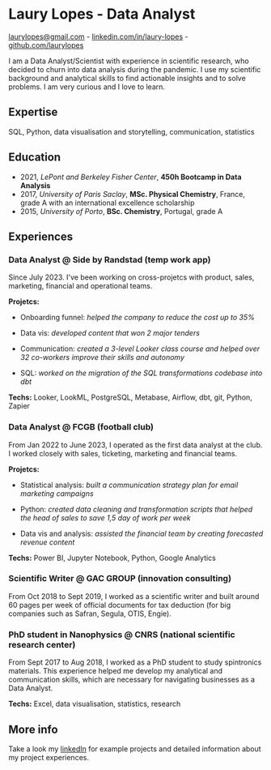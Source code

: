 # Laury Lopes - Data Analyst 
laurylopes@gmail.com - [linkedin.com/in/laury-lopes](https://www.linkedin.com/in/laury-lopes/) - [github.com/laurylopes](https://github.com/laurylopes)


I am a Data Analyst/Scientist with experience in scientific research, who decided to churn into data analysis during the pandemic. I use my scientific background and analytical skills to find actionable insights and to solve problems. I am very curious and I love to learn.

## Expertise
SQL, Python, data visualisation and storytelling, communication, statistics

## Education 
- 2021, *LePont and Berkeley Fisher Center*, **450h Bootcamp in Data Analysis**
- 2017, *University of Paris Saclay*, **MSc. Physical Chemistry**, France, grade A with an international excellence scholarship 
- 2015, *University of Porto*, **BSc. Chemistry**, Portugal, grade A

## Experiences
### Data Analyst @ Side by Randstad (temp work app)
Since July 2023. I've been working on cross-projetcs with product, sales, marketing, financial and operational teams.

**Projetcs:**
- Onboarding funnel: *helped the company to reduce the cost up to 35%* 

- Data vis: *developed content that won 2 major tenders* 

- Communication: *created a 3-level Looker class course and helped over 32 co-workers improve their skills and autonomy*

- SQL: *worked on the migration of the SQL transformations codebase into dbt*
 

**Techs:** Looker, LookML,  PostgreSQL, Metabase, Airflow, dbt, git, Python, Zapier


### Data Analyst @ FCGB (football club)
From Jan 2022 to June 2023, I operated as the first data analyst at the club. I worked closely with sales, ticketing, marketing and financial teams.

**Projetcs:**
- Statistical analysis: *built a communication strategy plan for email marketing campaigns*

-  Python: *created data cleaning and transformation scripts that helped the head of sales to save 1,5 day of work per week*

-  Data vis and analysis: *assisted the financial team by creating forecasted revenue content*

**Techs:** Power BI, Jupyter Notebook, Python, Google Analytics

### Scientific Writer @ GAC GROUP (innovation consulting)
From Oct 2018 to Sept 2019, I worked as a scientific writer and built around 60 pages per week of official documents for tax deduction (for big companies such as Safran, Segula, OTIS, Engie). 


### PhD student in Nanophysics @ CNRS (national scientific research center)
From Sept 2017 to Aug 2018, I worked as a PhD student to study spintronics materials. This experience helped me develop my analytical and communication skills, which are necessary for navigating businesses as a Data Analyst.

**Techs:** Excel, data visualisation, statistics, research


## More info
Take a look my [linkedIn](https://www.linkedin.com/in/laury-lopes/) for example projects and detailed information about my project experiences. 







